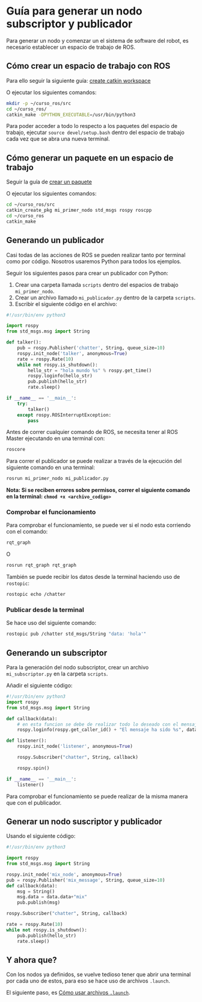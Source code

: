 # Guía para generar un nodo subscriptor y publicador

Para generar un nodo y comenzar un el sistema de software del robot, es necesario establecer un espacio de trabajo de ROS.

## Cómo crear un espacio de trabajo con ROS

Para ello seguir la siguiente guía: [create catkin workspace](http://wiki.ros.org/catkin/Tutorials/create_a_workspace)

O ejecutar los siguientes comandos:

```bash
mkdir -p ~/curso_ros/src
cd ~/curso_ros/
catkin_make -DPYTHON_EXECUTABLE=/usr/bin/python3
```

Para poder acceder a todo lo respecto a los paquetes del espacio de trabajo, ejecutar `source devel/setup.bash` dentro del espacio de trabajo cada vez que se abra una nueva terminal.

## Cómo generar un paquete en un espacio de trabajo

Seguir la guía de [crear un paquete](http://wiki.ros.org/catkin/Tutorials/CreatingPackage)

O ejecutar los siguientes comandos:

```bash
cd ~/curso_ros/src
catkin_create_pkg mi_primer_nodo std_msgs rospy roscpp
cd ~/curso_ros
catkin_make
```

## Generando un publicador

Casi todas de las acciones de ROS se pueden realizar tanto por terminal como por código. Nosotros usaremos Python para todos los ejemplos.

Seguir los siguientes pasos para crear un publicador con Python:

1. Crear una carpeta llamada `scripts` dentro del espacios de trabajo `mi_primer_nodo`.
2. Crear un archivo llamado `mi_publicador.py` dentro de la carpeta `scripts`.
3. Escribir el siguiente código en el archivo:

```python
#!/usr/bin/env python3

import rospy
from std_msgs.msg import String

def talker():
    pub = rospy.Publisher('chatter', String, queue_size=10)
    rospy.init_node('talker', anonymous=True)
    rate = rospy.Rate(10)
    while not rospy.is_shutdown():
        hello_str = "hola mundo %s" % rospy.get_time()
        rospy.loginfo(hello_str)
        pub.publish(hello_str)
        rate.sleep()

if __name__ == '__main__':
    try:
        talker()
    except rospy.ROSInterruptException:
        pass
```

Antes de correr cualquier comando de ROS, se necesita tener al ROS Master ejecutando en una terminal con:

```bash
roscore
```

Para correr el publicador se puede realizar a través de la ejecución del siguiente comando en una terminal:

```bash
rosrun mi_primer_nodo mi_publicador.py
```

**Nota: Si se reciben errores sobre permisos, correr el siguiente comando en la terminal: `chmod +x <archivo_codigo>`**

### Comprobar el funcionamiento

Para comprobar el funcionamiento, se puede ver si el nodo esta corriendo con el comando:

```bash
rqt_graph
```

O

```bash
rosrun rqt_graph rqt_graph
```

También se puede recibir los datos desde la terminal haciendo uso de `rostopic`:

```bash
rostopic echo /chatter
```

### Publicar desde la terminal

Se hace uso del siguiente comando:

```bash
rostopic pub /chatter std_msgs/String "data: 'hola'"
```

## Generando un subscriptor

Para la generación del nodo subscriptor, crear un archivo `mi_subscriptor.py` en la carpeta `scripts`.

Añadir el siguiente código:

```python
#!/usr/bin/env python3
import rospy
from std_msgs.msg import String

def callback(data):
    # en esta funcion se debe de realizar todo lo deseado con el mensaje o datos que se reciben.
    rospy.loginfo(rospy.get_caller_id() + "El mensaje ha sido %s", data.data)

def listener():
    rospy.init_node('listener', anonymous=True)

    rospy.Subscriber("chatter", String, callback)

    rospy.spin()

if __name__ == '__main__':
    listener()
```

Para comprobar el funcionamiento se puede realizar de la misma manera que con el publicador.

## Generar un nodo suscriptor y publicador

Usando el siguiente código:

```python
#!/usr/bin/env python3

import rospy
from std_msgs.msg import String

rospy.init_node('mix_node', anonymous=True)
pub = rospy.Publisher('mix_message', String, queue_size=10)
def callback(data):
    msg = String()
    msg.data = data.data+"mix"
    pub.publish(msg)

rospy.Subscriber("chatter", String, callback)

rate = rospy.Rate(10)
while not rospy.is_shutdown():
    pub.publish(hello_str)
    rate.sleep()
```

## Y ahora que?

Con los nodos ya definidos, se vuelve tedioso tener que abrir una terminal por cada uno de estos, para eso se hace uso de archivos `.launch`.

El siguiente paso, es [Cómo usar archivos `.launch`](ARCHIVOS_LAUNCH.md).
